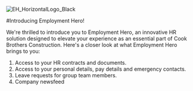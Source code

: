 
![EH_HorizontalLogo_Black](https://github.com/cookbrothersconstruction/documentation/assets/115191984/b1112853-2c58-4669-b612-cb6debf816e8)

#Introducing Employment Hero!

We're thrilled to introduce you to Employment Hero, an innovative HR solution designed to elevate your experience as an essential part of Cook Brothers Construction. Here's a closer look at what Employment Hero brings to you:

1. Access to your HR contracts and documents.
2. Access to your personal details, pay details and emergency contacts. 
3. Leave requests for group team members.
4. Company newsfeed

